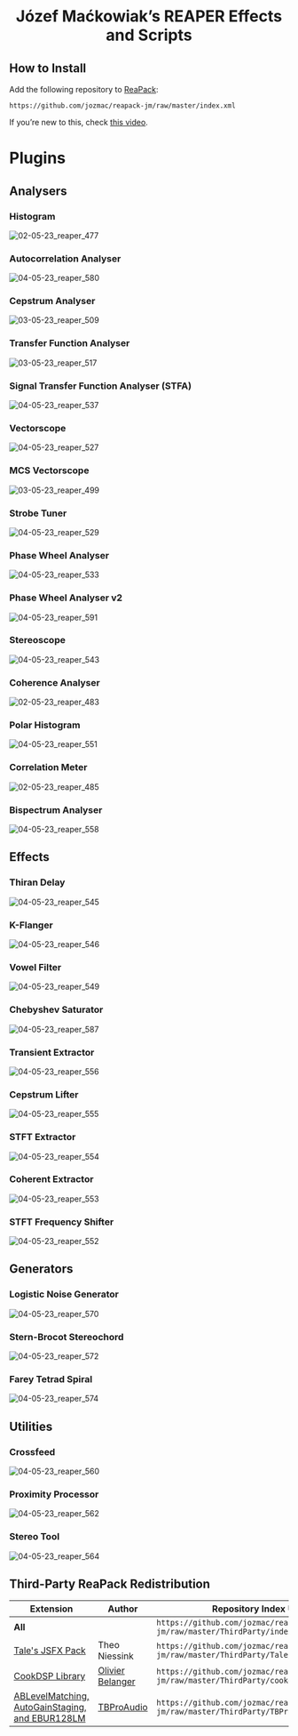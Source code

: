 <!--
TODO:
- gifs or screenshots (smallest possible)
- descriptions - in jsfx files and in README
- reaper jsfx folder cleanup - faster load times
- 4k compatibility
-->


<h1 align="center">Józef Maćkowiak’s REAPER Effects and Scripts</h1>

## How to Install

Add the following repository to [ReaPack](https://reapack.com):

```
https://github.com/jozmac/reapack-jm/raw/master/index.xml
```

If you’re new to this, check [this video](https://youtu.be/gVbMbqGSB7E?t=367).



# Plugins


## Analysers

### Histogram
![02-05-23_reaper_477](https://user-images.githubusercontent.com/123021340/235791502-3fe553b7-01c1-4567-9570-0c766c3d230e.gif)

### Autocorrelation Analyser
![04-05-23_reaper_580](https://user-images.githubusercontent.com/123021340/236194317-43261a43-612a-4866-8598-aa1a5d473113.gif)

### Cepstrum Analyser
![03-05-23_reaper_509](https://user-images.githubusercontent.com/123021340/236180935-4cb80718-c082-48fc-a956-e40b41f37b9c.gif)

### Transfer Function Analyser
![03-05-23_reaper_517](https://user-images.githubusercontent.com/123021340/236181048-2cb60583-d540-4e64-b3b9-f2c9af9918dc.gif)

### Signal Transfer Function Analyser (STFA)
![04-05-23_reaper_537](https://user-images.githubusercontent.com/123021340/236184110-233d8a55-be28-44c8-8589-ac56882aa64c.gif)

### Vectorscope
![04-05-23_reaper_527](https://user-images.githubusercontent.com/123021340/236181211-13e84d09-36fe-4ba7-b4b6-d83fccb4ada8.gif)

### MCS Vectorscope
![03-05-23_reaper_499](https://user-images.githubusercontent.com/123021340/235800512-6232800b-f098-47b4-9d1f-3e0c157d4b2d.gif)

### Strobe Tuner
![04-05-23_reaper_529](https://user-images.githubusercontent.com/123021340/236182222-77f9db15-5edf-4bdb-9a8b-3d9f05925857.gif)

### Phase Wheel Analyser
![04-05-23_reaper_533](https://user-images.githubusercontent.com/123021340/236182943-74c2e1ab-8a47-4ab3-ae05-6c958d0cd4e2.gif)

### Phase Wheel Analyser v2
![04-05-23_reaper_591](https://user-images.githubusercontent.com/123021340/236243032-9b31853d-0def-4f1b-8b93-ca792e36ab68.gif)

### Stereoscope
![04-05-23_reaper_543](https://user-images.githubusercontent.com/123021340/236187181-32e9eb96-016d-4dd3-a050-45fedaa93f59.gif)

### Coherence Analyser
![02-05-23_reaper_483](https://user-images.githubusercontent.com/123021340/235800291-17eb5f37-b503-4e2a-85a8-963a2a12fdb3.gif)

### Polar Histogram
![04-05-23_reaper_551](https://user-images.githubusercontent.com/123021340/236188405-e01e7de2-9419-44e4-8381-6c3ea05e541b.gif)

### Correlation Meter
![02-05-23_reaper_485](https://user-images.githubusercontent.com/123021340/235800419-0f8c1543-c696-4ce6-9ea1-05b242d222a0.gif)

### Bispectrum Analyser
![04-05-23_reaper_558](https://user-images.githubusercontent.com/123021340/236189466-c3f44d97-5f90-4720-b428-5aa5b7b1c0ad.gif)



## Effects

### Thiran Delay
![04-05-23_reaper_545](https://user-images.githubusercontent.com/123021340/236188483-258a6729-b3e8-4a9c-b70b-591de17336e1.png)

### K-Flanger
![04-05-23_reaper_546](https://user-images.githubusercontent.com/123021340/236188538-83b97033-e04b-4d43-890e-656611beae66.png)

### Vowel Filter
![04-05-23_reaper_549](https://user-images.githubusercontent.com/123021340/236188601-b21d940b-4592-4c60-b9b9-09a57ce5a603.gif)

### Chebyshev Saturator
![04-05-23_reaper_587](https://user-images.githubusercontent.com/123021340/236242101-9ceb42b5-0192-42d4-a82b-c347319e6ab5.gif)

### Transient Extractor
![04-05-23_reaper_556](https://user-images.githubusercontent.com/123021340/236189545-cc3b8e93-c1fa-4867-866c-0c3a5f9d4ed8.png)

### Cepstrum Lifter
![04-05-23_reaper_555](https://user-images.githubusercontent.com/123021340/236189555-152c700e-51a2-4e04-9a0c-9e20970b9aa0.png)

### STFT Extractor
![04-05-23_reaper_554](https://user-images.githubusercontent.com/123021340/236192232-a28063d3-3277-4fbf-b8f2-3d45cdad71fa.png)

### Coherent Extractor
![04-05-23_reaper_553](https://user-images.githubusercontent.com/123021340/236189788-b1079010-493e-4974-81f5-20e3a00d3c2d.png)

### STFT Frequency Shifter
![04-05-23_reaper_552](https://user-images.githubusercontent.com/123021340/236194913-11a5a454-f7d9-42d0-b8dd-483b7b9a874c.png)



## Generators

### Logistic Noise Generator
![04-05-23_reaper_570](https://user-images.githubusercontent.com/123021340/236191867-5ee7c738-0fd5-40b0-a4d3-957816a89346.gif)

### Stern-Brocot Stereochord
![04-05-23_reaper_572](https://user-images.githubusercontent.com/123021340/236191889-dad9fc18-2a51-4eca-8bb1-6b85997f027c.gif)

### Farey Tetrad Spiral 
![04-05-23_reaper_574](https://user-images.githubusercontent.com/123021340/236191959-bc89c8d1-4c56-491e-a5d2-69ab7207d078.gif)



## Utilities

### Crossfeed
![04-05-23_reaper_560](https://user-images.githubusercontent.com/123021340/236190142-a5ee30ed-8329-429b-b260-e5e071a0a0e2.gif)

### Proximity Processor
![04-05-23_reaper_562](https://user-images.githubusercontent.com/123021340/236191716-ac359225-08fa-4e7c-8922-288352cef26d.gif)

### Stereo Tool
![04-05-23_reaper_564](https://user-images.githubusercontent.com/123021340/236191762-829398cc-ed97-4279-8359-2477347fd318.gif)








<!--
## Multicam Editing

<h3 align="center"><a href="https://youtu.be/1BvuRgKNnqc">Watch the video with a demonstration and instructions!</a></h3>

Install the FX Chains:

- [`FXChains/leafac_Video processor - Multicam - Preview.RfxChain`](FXChains/leafac_Video%20processor%20-%20Multicam%20-%20Preview.RfxChain)
- [`FXChains/leafac_Video processor - Multicam - Selector.RfxChain`](FXChains/leafac_Video%20processor%20-%20Multicam%20-%20Selector.RfxChain)

## Automixer

<h3 align="center">Watch the videos with demonstrations and instructions!</h3>

- [Quick start](https://youtu.be/hSnk6ueU3hQ).
- [Main features](https://youtu.be/qi1jQcIaOxo).
- [Automixer video editor](https://youtu.be/aEvO3ufOqvY).

See also:

- [Code review](https://youtu.be/7V2dGYGtV-8).
- [Example projects](https://archive.org/download/leafac/leafac_Automixer%20Examples.zip).
- [Automixer video editor FX Chain](FXChains/leafac_Video%20processor%20-%20Automixer.RfxChain).


Even more information:

- Alternatives:
  - [The original REAPER JSFX extension on which this is based](https://forum.cockos.com/showthread.php?t=173289). It doesn’t have as many features (for example, track priorities), and is more prone to bugs because it relies on inter-plugin communication. But it’s easier to setup for simple cases and it supports projects with massive numbers of tracks, while this modification is limited by the 64 channels per track that REAPER offers.
  - [TBProAudio’s AMM Automatic Microphone Mixer](https://www.tb-software.com/TBProAudio/amm.html). It’s limited to 16 stereo tracks and requires a setup with transmitters and receiver plugin instances, which limits the possibility of having independent groups of automixed tracks.
  - [WTAUTOMIXER](https://www.wtautomixer.com).
  - [Waves Dan Dugan Automixer Plugin](https://www.waves.com/plugins/dugan-automixer). This only works on Waves MultiRack system, not as a regular audio plugin.
- Papers on Automixers:
  - [Real-Time Multi-Track Mixing For Live Performance](https://zenodo.org/record/2550903#.X43irC9h01I).
  - [Automatic Microphone Mixer White Paper](https://jp.yamaha.com/files/download/other_assets/7/329527/Automixer_WhitePaper_en.pdf).
  - [The original patent](https://worldwide.espacenet.com/publicationDetails/originalDocument?CC=US&NR=3992584A&KC=A&FT=D&ND=&date=19761116&DB=&locale=en_EP). This patent has expired, and since then the Automixer is also known as a **gain sharing algorithm**.
  - [An article explaining how to Automixer works on a high level](http://www.protechaudio.com/products/PDFFiles/DuganMixing.pdf).
- How I learned about Automixing:
  - [Podigy’s Complete Guide to Podcast Editing](https://podigy.co/podcast-editing-guide/). This where I first read about Automixing and became obsessed with the topic.
  - [An interview on the Podcast Engineering School with Dan Dugan, the inventor of the Automixer](https://podcastengineeringschool.com/dan-dugan-inventor-of-the-automatic-microphone-mixer-pes-101/).

-->

## Third-Party ReaPack Redistribution

| Extension                                                                                               | Author                                                                        | Repository Index URL                                                          |
| ------------------------------------------------------------------------------------------------------- | ----------------------------------------------------------------------------- | ----------------------------------------------------------------------------- |
| **All**                                                                                                 |                                                                               | `https://github.com/jozmac/reapack-jm/raw/master/ThirdParty/index.xml`            |
| [Tale's JSFX Pack](https://www.taletn.com/reaper/)                                                                         | Theo Niessink  | `https://github.com/jozmac/reapack-jm/raw/master/ThirdParty/Tale/index.xml`        |
| [CookDSP Library](http://ajaxsoundstudio.com/cookdspdoc/)                                 | [Olivier Belanger](http://olivier.ajaxsoundstudio.com/)                        | `https://github.com/jozmac/reapack-jm/raw/master/ThirdParty/cookdsp/index.xml`       |
| [ABLevelMatching, AutoGainStaging, and EBUR128LM](https://www.tb-software.com/TBProAudio/download.html) | [TBProAudio](https://www.tb-software.com/TBProAudio/index.html)               | `https://github.com/jozmac/reapack-jm/raw/master/ThirdParty/TBProAudio/index.xml` |



<!--
Thanks to the entire REAPER community, and in particular to:

Justin Frankel (Cockos)
John Schwartz (Schwa)
Theo Niessink (Tale) (https://www.taletn.com/reaper/mono_synth/)
Justin Johnson (nitsuj)
Leandro Facchinetti (leafac)
Geraint Luff (https://signalsmith-audio.co.uk/)
Joep Vanlier (Sai'ke)
TBProAudio
Sonic Anomaly
ATK Community and Joseph Anderson, Josh Parmenter, Trond Lossius (https://www.ambisonictoolkit.net/documentation/reaper/)
Philip S. Considine (IX)
Thierry Rochebois (TiaR)
Kite Giedraitis (TallKite)
micsthepick (https://github.com/micsthepick)
ccernn (https://sites.google.com/site/ccernnaudio/js-plugins) (cern.th.skei)
SaulT
kawa (https://www.kawa.works/)
LOSER
Sexan
chokehold
Liteon
jahudka (https://github.com/jahudka?tab=repositories)
micsthepick (https://github.com/micsthepick)

Merlijn van Veen (https://www.merlijnvanveen.nl/en/)
Aleksey Vaneev (https://www.voxengo.com/)
Robin Schmidt (http://www.rs-met.com/)
Dan Worrall
Bob Katz (https://www.digido.com/)
Robert Bond Randall (B&K Frequency Analysis)
Siegfried Linkwitz (https://www.linkwitzlab.com/index.htm)
Wiliam M. Hartmann (Signals, Sound, and Sensation)
-->
